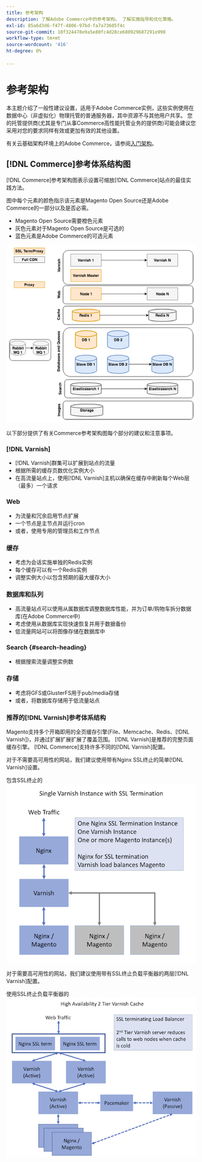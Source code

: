 ```yaml
---
title: 参考架构
description: 了解Adobe Commerce中的参考架构。 了解实施指导和优化策略。
exl-id: 85a6d3d6-f47f-4806-97bd-fa7a73605f4c
source-git-commit: 10f324478e9a5e80fc4d28ce680929687291e990
workflow-type: tm+mt
source-wordcount: '416'
ht-degree: 0%

---
```


# 参考架构

本主题介绍了一般性建议设置，适用于Adobe Commerce实例，这些实例使用在数据中心（非虚拟化）物理托管的普通服务器，其中资源不与其他用户共享。 您的托管提供商(尤其是专门从事Commerce高性能托管业务的提供商)可能会建议您采用对您的要求同样有效或更加有效的其他设置。

有关云基础架构环境上的Adobe Commerce，请参阅[入门架构](https://experienceleague.adobe.com/en/docs/commerce-cloud-service/user-guide/architecture/starter-architecture)。

## [!DNL Commerce]参考体系结构图

[!DNL Commerce]参考架构图表示设置可缩放[!DNL Commerce]站点的最佳实践方法。

图中每个元素的颜色指示该元素是Magento Open Source还是Adobe Commerce的一部分以及是否必需。

* Magento Open Source需要橙色元素
* 灰色元素对于Magento Open Source是可选的
* 蓝色元素是Adobe Commerce的可选元素

![Commerce参考架构图](../assets/performance/images/ref-architecture-2.3.png)

以下部分提供了有关Commerce参考架构图每个部分的建议和注意事项。

### [!DNL Varnish]

* [!DNL Varnish]群集可以扩展到站点的流量
* 根据所需的缓存页数优化实例大小
* 在高流量站点上，使用[!DNL Varnish]主机以确保在缓存中刷新每个Web层（最多）一个请求

### Web

* 为流量和冗余启用节点扩展
* 一个节点是主节点并运行cron
* 或者，使用专用的管理员和工作节点

### 缓存

* 考虑为会话实施单独的Redis实例
* 每个缓存可以有一个Redis实例
* 调整实例大小以包含预期的最大缓存大小

### 数据库和队列

* 高流量站点可以使用从属数据库调整数据库性能，并为订单/购物车拆分数据库(在Adobe Commerce中)
* 考虑使用从数据库实现快速恢复并用于数据备份
* 低流量网站可以将图像存储在数据库中

### Search {#search-heading}

* 根据搜索流量调整实例数

### 存储

* 考虑将GFS或GlusterFS用于pub/media存储
* 或者，将数据库存储用于低流量站点

### 推荐的[!DNL Varnish]参考体系结构

Magento支持多个开箱即用的全页缓存引擎(File、Memcache、Redis、[!DNL Varnish])，并通过扩展扩展扩展了覆盖范围。 [!DNL Varnish]是推荐的完整页面缓存引擎。  [!DNL Commerce]支持许多不同的[!DNL Varnish]配置。

对于不需要高可用性的网站，我们建议使用带有Nginx SSL终止的简单[!DNL Varnish]设置。

包含SSL终止的![简单[!DNL Varnish]配置](../assets/performance/images/single-varnish-with-ssl-termination.png)

对于需要高可用性的网站，我们建议使用带有SSL终止负载平衡器的两层[!DNL Varnish]配置。

使用SSL终止负载平衡器的![高可用性两层[!DNL Varnish]配置](../assets/performance/images/ha-2-tier-varnish-with-ssl-term-load-balancer.png)
